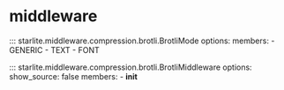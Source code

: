 # middleware

::: starlite.middleware.compression.brotli.BrotliMode
    options:
        members:
            - GENERIC
            - TEXT
            - FONT

::: starlite.middleware.compression.brotli.BrotliMiddleware
    options:
        show_source: false
        members:
            - __init__

